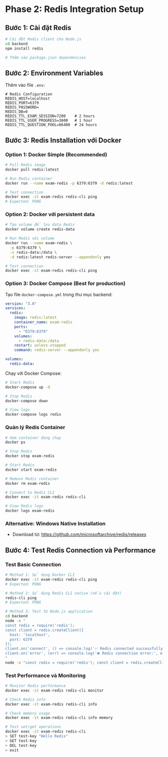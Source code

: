 # Phase 2: Redis Integration Setup

## Bước 1: Cài đặt Redis

```bash
# Cài đặt Redis client cho Node.js
cd backend
npm install redis

# Thêm vào package.json dependencies
```

## Bước 2: Environment Variables

Thêm vào file `.env`:

```env
# Redis Configuration
REDIS_HOST=localhost
REDIS_PORT=6379
REDIS_PASSWORD=
REDIS_DB=0
REDIS_TTL_EXAM_SESSION=7200    # 2 hours
REDIS_TTL_USER_PROGRESS=3600   # 1 hour
REDIS_TTL_QUESTION_POOL=86400  # 24 hours
```

## Bước 3: Redis Installation với Docker

### Option 1: Docker Simple (Recommended)

```bash
# Pull Redis image
docker pull redis:latest

# Run Redis container
docker run --name exam-redis -p 6379:6379 -d redis:latest

# Test connection
docker exec -it exam-redis redis-cli ping
# Expected: PONG
```

### Option 2: Docker với persistent data

```bash
# Tạo volume để lưu data Redis
docker volume create redis-data

# Run Redis với volume
docker run --name exam-redis \
  -p 6379:6379 \
  -v redis-data:/data \
  -d redis:latest redis-server --appendonly yes

# Test connection
docker exec -it exam-redis redis-cli ping
```

### Option 3: Docker Compose (Best for production)

Tạo file `docker-compose.yml` trong thư mục backend:

```yaml
version: "3.8"
services:
  redis:
    image: redis:latest
    container_name: exam-redis
    ports:
      - "6379:6379"
    volumes:
      - redis-data:/data
    restart: unless-stopped
    command: redis-server --appendonly yes

volumes:
  redis-data:
```

Chạy với Docker Compose:

```bash
# Start Redis
docker-compose up -d

# Stop Redis
docker-compose down

# View logs
docker-compose logs redis
```

### Quản lý Redis Container

```bash
# Xem container đang chạy
docker ps

# Stop Redis
docker stop exam-redis

# Start Redis
docker start exam-redis

# Remove Redis container
docker rm exam-redis

# Connect to Redis CLI
docker exec -it exam-redis redis-cli

# View Redis logs
docker logs exam-redis
```

### Alternative: Windows Native Installation

- Download từ: https://github.com/microsoftarchive/redis/releases

## Bước 4: Test Redis Connection và Performance

### Test Basic Connection

```bash
# Method 1: Sử dụng Docker CLI
docker exec -it exam-redis redis-cli ping
# Expected: PONG

# Method 2: Sử dụng Redis CLI native (nếu cài đặt)
redis-cli ping
# Expected: PONG

# Method 3: Test từ Node.js application
cd backend
node -e "
const redis = require('redis');
const client = redis.createClient({
  host: 'localhost',
  port: 6379
});
client.on('connect', () => console.log('✅ Redis connected successfully!'));
client.on('error', (err) => console.log('❌ Redis connection error:', err));
"
node -e "const redis = require('redis'); const client = redis.createClient({ host: 'localhost', port: 6379 }); client.on('connect', () => console.log('✅ Redis connected successfully!')); client.on('error', (err) => console.log('❌ Redis connection error:', err));"
```

### Test Performance và Monitoring

```bash
# Monitor Redis performance
docker exec -it exam-redis redis-cli monitor

# Check Redis info
docker exec -it exam-redis redis-cli info

# Check memory usage
docker exec -it exam-redis redis-cli info memory

# Test set/get operations
docker exec -it exam-redis redis-cli
> SET test-key "Hello Redis"
> GET test-key
> DEL test-key
> exit
```
